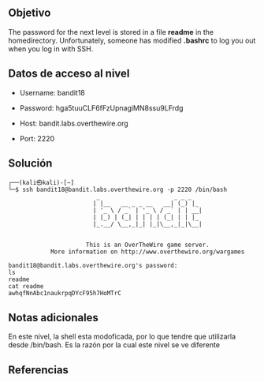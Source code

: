 ## Objetivo
The password for the next level is stored in a file **readme** in the homedirectory. Unfortunately, someone has modified **.bashrc** to log you out when you log in with SSH.

## Datos de acceso al nivel
-   Username: bandit18

-   Password: hga5tuuCLF6fFzUpnagiMN8ssu9LFrdg

-   Host: bandit.labs.overthewire.org

-   Port: 2220

## Solución
```bash()
┌──(kali㉿kali)-[~]
└─$ ssh bandit18@bandit.labs.overthewire.org -p 2220 /bin/bash
                         _                     _ _ _   
                        | |__   __ _ _ __   __| (_) |_ 
                        | '_ \ / _` | '_ \ / _` | | __|
                        | |_) | (_| | | | | (_| | | |_ 
                        |_.__/ \__,_|_| |_|\__,_|_|\__|
                                                       

                      This is an OverTheWire game server. 
            More information on http://www.overthewire.org/wargames

bandit18@bandit.labs.overthewire.org's password: 
ls
readme
cat readme
awhqfNnAbc1naukrpqDYcF95h7HoMTrC
```

## Notas adicionales
En este nivel, la shell esta modoficada, por lo que tendre que utilizarla desde /bin/bash. Es la razón por la cual este nivel se ve diferente

## Referencias 
